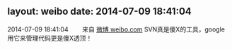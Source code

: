 layout: weibo
date: 2014-07-09 18:41:04
---
<meta name="referrer" content="no-referrer" />

2014-07-09 18:41:04  &nbsp;&nbsp;&nbsp;&nbsp;&nbsp;&nbsp; 来自 <a href="http://weibo.com/" rel="nofollow">微博 weibo.com</a>
SVN真是傻X的工具，google用它来管理代码更是傻X透顶！ ​​​
